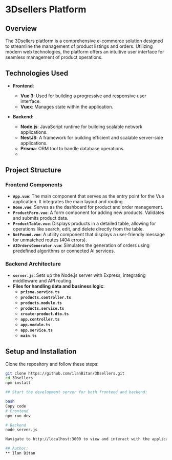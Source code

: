 # 3Dsellers Platform

## Overview
The 3Dsellers platform is a comprehensive e-commerce solution designed to streamline the management of product listings and orders. Utilizing modern web technologies, the platform offers an intuitive user interface for seamless management of product operations.

## Technologies Used
- **Frontend**:
  - **Vue 3**: Used for building a progressive and responsive user interface.
  - **Vuex**: Manages state within the application.

- **Backend**:
  - **Node.js**: JavaScript runtime for building scalable network applications.
  - **NestJS**: A framework for building efficient and scalable server-side applications.
  - **Prisma**: ORM tool to handle database operations.
  - 
## Project Structure
### Frontend Components
- **`App.vue`**: The main component that serves as the entry point for the Vue application. It integrates the main layout and routing.
- **`Home.vue`**: Serves as the dashboard for product and order management.
- **`ProductForm.vue`**: A form component for adding new products. Validates and submits product data.
- **`ProductTable.vue`**: Displays products in a detailed table, allowing for operations like search, edit, and delete directly from the table.
- **`NotFound.vue`**: A utility component that displays a user-friendly message for unmatched routes (404 errors).
- **`AIOrdersGenerator.vue`**: Simulates the generation of orders using predefined algorithms or connected AI services.

### Backend Architecture
- **`server.js`**: Sets up the Node.js server with Express, integrating middleware and API routing.
- **Files for handling data and business logic**:
  - **`prisma.service.ts`**
  - **`products.controller.ts`**
  - **`products.module.ts`**
  - **`products.service.ts`**
  - **`create-product.dto.ts`**
  - **`app.controller.ts`**
  - **`app.module.ts`**
  - **`app.service.ts`**
  - **`main.ts`**

## Setup and Installation
Clone the repository and follow these steps:

```bash
git clone https://github.com/ilanBitan/3Dsellers.git
cd 3Dsellers
npm install

## Start the development server for both frontend and backend:

bash
Copy code
# Frontend
npm run dev

# Backend
node server.js

Navigate to http://localhost:3000 to view and interact with the application.

## Author:
** Ilan Bitan
